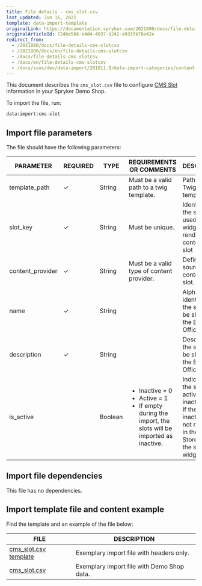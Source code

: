 ```yaml
---
title: File details - cms_slot.csv
last_updated: Jun 16, 2021
template: data-import-template
originalLink: https://documentation.spryker.com/2021080/docs/file-details-cms-slotcsv
originalArticleId: 724be566-e4d4-4037-b242-a933fb78a42e
redirect_from:
  - /2021080/docs/file-details-cms-slotcsv
  - /2021080/docs/en/file-details-cms-slotcsv
  - /docs/file-details-cms-slotcsv
  - /docs/en/file-details-cms-slotcsv
  - /docs/scos/dev/data-import/201811.0/data-import-categories/content-management/file-details-cms-slot.csv.html
---
```


This document describes the `cms_slot.csv` file to configure [CMS Slot](/docs/scos/user/features/{{page.version}}/cms-feature-overview/templates-and-slots-overview.html) information in your Spryker Demo Shop.

To import the file, run:

```bash
data:import:cms-slot
```

## Import file parameters

The file should have the following parameters:

| PARAMETER | REQUIRED | TYPE | REQUIREMENTS OR COMMENTS | DESCRIPTION |
| --- | --- | --- | --- | --- |
| template_path | &check; | String |Must be a valid path to a twig template. | Path to the Twig file template. |
| slot_key | &check; | String | Must be unique. | Identifier of the slot that is used by slot widget when rendering the content of this slot |
| content_provider | &check; | String |Must be a valid type of content provider. | Defines the source of content of this slot. |
| name | &check; | String |  | Alphabetical identifier of the slot. It will be shown in the Back Office. |
| description | &check; | String |  | Description of the slot. It will be shown in the Back Office. |
| is_active |  | Boolean |<ul><li>Inactive = 0</li><li>Active = 1</li><li>If empty during the import, the slots will be imported as inactive.</li></ul> | Indicates if the slot is active or inactive.<br>If the slot is inactive, it is not rendered in the Storefront by the slot widget. |

## Import file dependencies

This file has no dependencies.

## Import template file and content example

Find the template and an example of the file below:

| FILE | DESCRIPTION |
| --- | --- |
| [cms_slot.csv template](https://spryker.s3.eu-central-1.amazonaws.com/docs/Developer+Guide/Back-End/Data+Manipulation/Data+Ingestion/Data+Import/Data+Import+Categories/Content+Management/Template+cms_slot.csv) | Exemplary import file with headers only. |
| [cms_slot.csv](https://spryker.s3.eu-central-1.amazonaws.com/docs/Developer+Guide/Back-End/Data+Manipulation/Data+Ingestion/Data+Import/Data+Import+Categories/Content+Management/cms_slot.csv) | Exemplary import file with Demo Shop data. |
